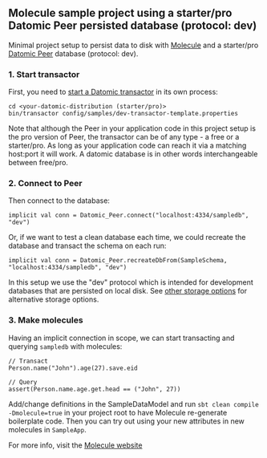 ## Molecule sample project using a starter/pro Datomic Peer persisted database (protocol: dev)

Minimal project setup to persist data to disk with [Molecule](http://scalamolecule.org) and a starter/pro [Datomic Peer](https://docs.datomic.com/on-prem/peer-getting-started.html) database (protocol: dev).


### 1. Start transactor

First, you need to [start a Datomic transactor](https://docs.datomic.com/on-prem/storage.html#start-transactor) in its own process:

    cd <your-datomic-distribution (starter/pro)>
    bin/transactor config/samples/dev-transactor-template.properties

Note that although the Peer in your application code in this project setup is the pro version of Peer, the transactor can be of any type - a free or a starter/pro. As long as your application code can reach it via a matching host:port it will work. A datomic database is in other words interchangeable between free/pro.

### 2. Connect to Peer

Then connect to the database:

    implicit val conn = Datomic_Peer.connect("localhost:4334/sampledb", "dev")

Or, if we want to test a clean database each time, we could recreate the database and transact the schema on each run:

    implicit val conn = Datomic_Peer.recreateDbFrom(SampleSchema, "localhost:4334/sampledb", "dev")

In this setup we use the "dev" protocol which is intended for development databases that are persisted on local disk. See [other storage options](https://docs.datomic.com/on-prem/storage.html) for alternative storage options.


### 3. Make molecules

Having an implicit connection in scope, we can start transacting and querying `sampledb` with molecules:

    // Transact
    Person.name("John").age(27).save.eid
    
    // Query
    assert(Person.name.age.get.head == ("John", 27))


Add/change definitions in the SampleDataModel and run `sbt clean compile -Dmolecule=true` in your project root to have Molecule re-generate boilerplate code. Then you can try out using your new attributes in new molecules in `SampleApp`.

For more info, visit the [Molecule website](http://scalamolecule.org)